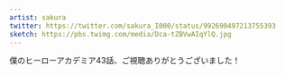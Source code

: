 ```yaml
---
artist: sakura
twitter: https://twitter.com/sakura_I000/status/992690497213755393
sketch: https://pbs.twimg.com/media/Dca-tZBVwAIqYlQ.jpg
---
```

僕のヒーローアカデミア43話、ご視聴ありがとうございました！